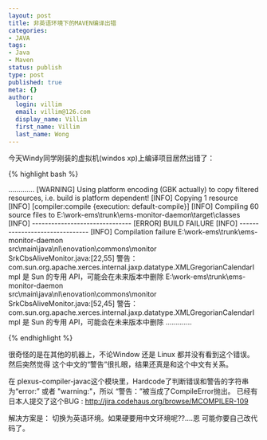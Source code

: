 ```yaml
---
layout: post
title: 非英语环境下的MAVEN编译出错
categories:
- JAVA
tags:
- Java
- Maven
status: publish
type: post
published: true
meta: {}
author:
  login: villim
  email: villim@126.com
  display_name: Villim
  first_name: Villim
  last_name: Wong
---
```


今天Windy同学刚装的虚拟机(windos xp)上编译项目居然出错了：

{% highlight bash %}

.............
[WARNING] Using platform encoding (GBK actually) 
to copy filtered resources, i.e. build is platform dependent!
[INFO] Copying 1 resource
[INFO] [compiler:compile {execution: default-compile}]
[INFO] Compiling 60 source files to 
E:\work-ems\trunk\ems-monitor-daemon\target\classes
[INFO] -------------------------------
[ERROR] BUILD FAILURE
[INFO] -------------------------------
[INFO] Compilation failure
E:\work-ems\trunk\ems-monitor-daemon\
src\main\java\nl\enovation\commons\monitor\
SrkCbsAliveMonitor.java:[22,55] 警告：com.sun.org.apache.xerces.internal.jaxp.datatype.XMLGregorianCalendarImpl 
是 Sun 的专用 API，可能会在未来版本中删除
E:\work-ems\trunk\ems-monitor-daemon\
src\main\java\nl\enovation\commons\monitor\
SrkCbsAliveMonitor.java:[52,45] 警告：com.sun.org.apache.xerces.internal.jaxp.datatype.XMLGregorianCalendarImpl 
是 Sun 的专用 API，可能会在未来版本中删除
.............

{% endhighlight %}

很奇怪的是在其他的机器上，不论Window 还是 Linux 都并没有看到这个错误。然后突然觉得 这个中文的“警告”很扎眼，结果还真是和这个中文有关系。

在 plexus-compiler-javac这个模块里，Hardcode了判断错误和警告的字符串为“error:” 或者 "warning:"，所以 “警告：”被当成了CompileError抛出。 已经有日本人提交了这个BUG : http://jira.codehaus.org/browse/MCOMPILER-109

解决方案是： 切换为英语环境。如果硬要用中文环境呢??....恩 可能你要自己改代码了。

